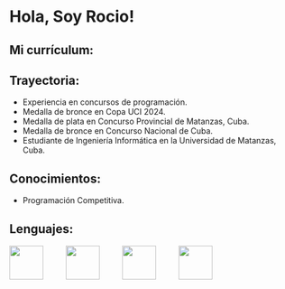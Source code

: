 <!DOCTYPE html>
<html >
<head>
    <style>
        .fotos {
            display: flex;          
            gap: 40px;              
            flex-wrap: wrap;        
            justify-content: flex-start; /**/
        }       
    </style>
</head>
<body>
    <h1>Hola, Soy Rocio!</h1>
    <h2>Mi currículum:</h2>
    <h2>Trayectoria:</h2>
    <ul>
        <li>Experiencia en concursos de programación.</li>
        <li>Medalla de bronce en Copa UCI 2024.</li>
        <li>Medalla de plata en Concurso Provincial de Matanzas, Cuba.</li>
        <li>Medalla de bronce en Concurso Nacional de Cuba.</li>
        <li>Estudiante de Ingeniería Informática en la Universidad de Matanzas, Cuba.</li>
    </ul>
    <h2>Conocimientos:</h2>
    <ul>
        <li>Programación Competitiva.</li>
    </ul>
    <h2>Lenguajes:</h2>
    <div class="fotos">
        <img src="https://logodix.com/logo/1137946.png" width="60" height="60">
        <img src="https://brandslogos.com/wp-content/uploads/images/large/python-logo.png" width="60" height="60">
        <img src="https://cdn-icons-png.flaticon.com/512/919/919827.png" width="60" height="60">
        <img src="https://icon-icons.com/icons2/2108/PNG/512/java_icon_130901.png" width="60" height="60">
      </div>
</body>
</html>
